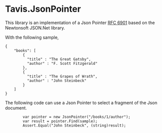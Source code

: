 # Tavis.JsonPointer

This library is an implementation of a Json Pointer [RFC 6901](http://tools.ietf.org/html/rfc6901) based on the Newtonsoft JSON.Net library.  


With the following sample,
			
	{
	    "books": [
	        {
	          "title" : "The Great Gatsby",
	          "author" : "F. Scott Fitzgerald"
	        },
	        {
	          "title" : "The Grapes of Wrath",
	          "author" : "John Steinbeck"
	        }
	    ]
	}

The following code can use a Json Pointer to select a fragment of the Json document.

            var pointer = new JsonPointer("/books/1/author");
            var result = pointer.Find(sample);
            Assert.Equal("John Steinbeck", (string)result);